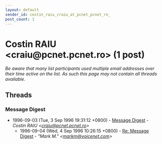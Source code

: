```yaml
---
layout: default
sender_id: costin_raiu_craiu_at_pcnet_pcnet_ro_
post_count: 1
---
```


# Costin RAIU <craiu<span>@</span>pcnet.pcnet.ro> (1 post)

_Be aware that many list participants used multiple email addresses over their time active on the list. As such this page may not contain all threads available._

## Threads

### Message Digest
+ 1996-09-03 (Tue, 3 Sep 1996 19:31:12 +0800) - [Message Digest](/archive/1996/09/b923ac004bf8a9dcde77acdcd5c3c3eec1409de2971f0795ebd37ef374aaa6b7) - _Costin RAIU \<craiu@pcnet.pcnet.ro\>_
  + 1996-09-04 (Wed, 4 Sep 1996 10:26:15 +0800) - [Re: Message Digest](/archive/1996/09/94c8fac8160ad98723b600544822752047594b788063664dcb57d1f9c489f0dd) - _"Mark M." \<markm@voicenet.com\>_

